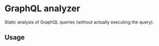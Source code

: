 # GraphQL analyzer


Static analysis of GraphQL queries (without actually executing the query).

## Usage


